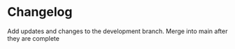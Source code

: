 # Changelog
Add updates and changes to the development branch. Merge into main after they are complete
